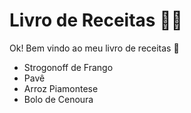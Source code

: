 # Livro de Receitas :man_cook:

Ok! Bem vindo ao meu livro de receitas :cookie:

- Strogonoff de Frango
- Pavê
- Arroz Piamontese
- Bolo de Cenoura
